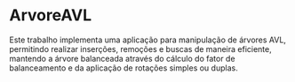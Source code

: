# ArvoreAVL
Este trabalho implementa uma aplicação para manipulação de árvores AVL, permitindo realizar inserções, remoções e buscas de maneira eficiente, mantendo a árvore balanceada através do cálculo do fator de balanceamento e da aplicação de rotações simples ou duplas.

